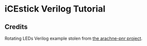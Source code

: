 # iCEstick Verilog Tutorial

## Credits
Rotating LEDs Verilog example stolen from [the arachne-pnr project](https://github.com/cseed/arachne-pnr/tree/master/examples/rot).


